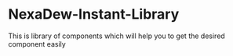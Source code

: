 # NexaDew-Instant-Library
This is library of components which will help you to get the desired component easily
